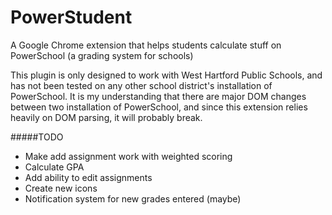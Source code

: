 # PowerStudent
A Google Chrome extension that helps students calculate stuff on PowerSchool (a grading system for schools)

This plugin is only designed to work with West Hartford Public Schools, and has not been tested on any other school district's installation of PowerSchool. It is my understanding that there are major DOM changes between two installation of PowerSchool, and since this extension relies heavily on DOM parsing, it will probably break. 

#####TODO
- Make add assignment work with weighted scoring
- Calculate GPA
- Add ability to edit assignments
- Create new icons
- Notification system for new grades entered (maybe)
